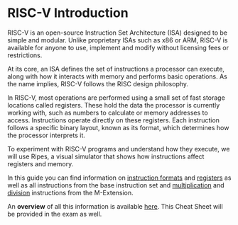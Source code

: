 # RISC-V Introduction

RISC-V is an open-source Instruction Set Architecture (ISA) designed to be simple and modular. Unlike proprietary ISAs such as x86 or ARM, RISC-V is available for anyone to use, implement and modify without licensing fees or restrictions.

At its core, an ISA defines the set of instructions a processor can execute, along with how it interacts with memory and performs basic operations. As the name implies, RISC-V follows the RISC design philosophy.

In RISC-V, most operations are performed using a small set of fast storage locations called registers. These hold the data the processor is currently working with, such as numbers to calculate or memory addresses to access. Instructions operate directly on these registers. Each instruction follows a specific binary layout, known as its format, which determines how the processor interprets it.

To experiment with RISC-V programs and understand how they execute, we will use Ripes, a visual simulator that shows how instructions affect registers and memory.

In this guide you can find information on [instruction formats](formats.md) and [registers]([registers.md) as well as all instructions from the base instruction set and [multiplication](multiplication.md) and [division](division.md) instructions from the M-Extension.

An **overview** of all this information is available <a  href="_media/RISC-V%20Cheat%20Sheet%20CA.pdf" target="_blank">here</a>. 
This Cheat Sheet will be provided in the exam as well.